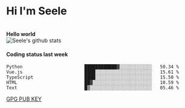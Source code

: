 <h1>Hi I'm Seele</h1>
<br>
<b> Hello world</b>
<br>
<img src="https://github-readme-stats-eight-jade.vercel.app/api?username=Seele0oO&show_icons=true&icon_color=0366d6&bg_color=ffffff&hide_title=true&hide=contribs&include_all_commits=true" alt="Seele's github stats"/>
<br>

<h4>Coding status last week </h4>

<!--START_SECTION:waka-->

```text
Python                       ████████████▓░░░░░░░░░░░░   50.34 %
Vue.js                       ████░░░░░░░░░░░░░░░░░░░░░   15.61 %
TypeScript                   ████░░░░░░░░░░░░░░░░░░░░░   15.50 %
HTML                         ██▓░░░░░░░░░░░░░░░░░░░░░░   10.59 %
Text                         █▒░░░░░░░░░░░░░░░░░░░░░░░   05.46 %
```

<!--END_SECTION:waka-->



[GPG PUB KEY](https://keys.openpgp.org/vks/v1/by-fingerprint/3FCE91BF5B9666B55B67213C4C57B7824A5B6680)

